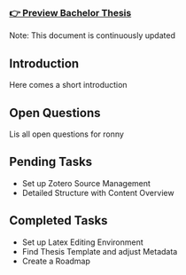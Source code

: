 ### [👉 Preview Bachelor Thesis](thesis.pdf)
Note: This document is continuously updated

## Introduction
Here comes a short introduction

## Open Questions
Lis all open questions for ronny


## Pending Tasks
- Set up Zotero Source Management
- Detailed Structure with Content Overview

## Completed Tasks
- Set up Latex Editing Environment
- Find Thesis Template and adjust Metadata
- Create a Roadmap
